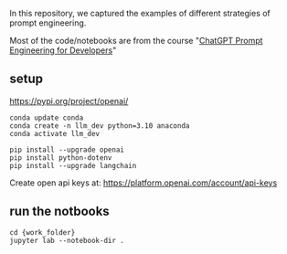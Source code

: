 
In this repository, we captured the examples of different strategies of prompt engineering. 

Most of the code/notebooks are from the course "[ChatGPT Prompt Engineering for Developers](https://learn.deeplearning.ai/chatgpt-prompt-eng/lesson/1/introduction)"

## setup 
https://pypi.org/project/openai/

```
conda update conda
conda create -n llm_dev python=3.10 anaconda
conda activate llm_dev

pip install --upgrade openai
pip install python-dotenv
pip install --upgrade langchain

```

Create open api keys at: https://platform.openai.com/account/api-keys

## run the notbooks
```
cd {work_folder}
jupyter lab --notebook-dir .

```

